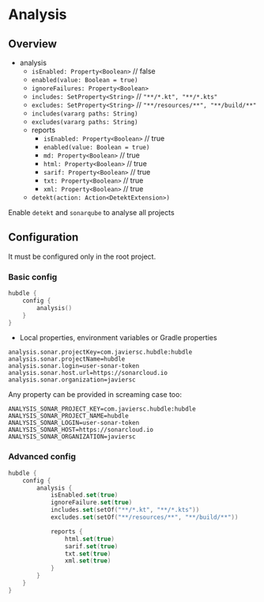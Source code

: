 # Analysis

## Overview

- analysis
    - `isEnabled: Property<Boolean>` // false
    - `enabled(value: Boolean = true)`
    - `ignoreFailures: Property<Boolean>`
    - `includes: SetProperty<String>` // `"**/*.kt", "**/*.kts"`
    - `excludes: SetProperty<String>` // `"**/resources/**", "**/build/**"`
    - `includes(vararg paths: String)`
    - `excludes(vararg paths: String)`
    - reports
        - `isEnabled: Property<Boolean>` // true
        - `enabled(value: Boolean = true)`
        - `md: Property<Boolean>` // true
        - `html: Property<Boolean>` // true
        - `sarif: Property<Boolean>` // true
        - `txt: Property<Boolean>` // true
        - `xml: Property<Boolean>` // true
    - `detekt(action: Action<DetektExtension>)`

Enable `detekt` and `sonarqube` to analyse all projects

## Configuration

It must be configured only in the root project.

### Basic config

```kotlin
hubdle {
    config {
        analysis()
    }
}
```

- Local properties, environment variables or Gradle properties

```properties
analysis.sonar.projectKey=com.javiersc.hubdle:hubdle
analysis.sonar.projectName=hubdle
analysis.sonar.login=user-sonar-token
analysis.sonar.host.url=https://sonarcloud.io
analysis.sonar.organization=javiersc
```

Any property can be provided in screaming case too:

```properties
ANALYSIS_SONAR_PROJECT_KEY=com.javiersc.hubdle:hubdle
ANALYSIS_SONAR_PROJECT_NAME=hubdle
ANALYSIS_SONAR_LOGIN=user-sonar-token
ANALYSIS_SONAR_HOST=https://sonarcloud.io
ANALYSIS_SONAR_ORGANIZATION=javiersc
```

### Advanced config

```kotlin
hubdle {
    config {
        analysis {
            isEnabled.set(true)
            ignoreFailure.set(true)
            includes.set(setOf("**/*.kt", "**/*.kts"))
            excludes.set(setOf("**/resources/**", "**/build/**"))

            reports {
                html.set(true)
                sarif.set(true)
                txt.set(true)
                xml.set(true)
            }
        }
    }
}
```
